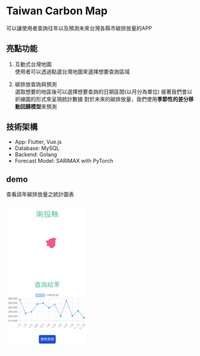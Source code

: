 # Taiwan Carbon Map

可以讓使用者查詢往年以及預測未來台灣各縣市碳排放量的APP

## 亮點功能

1. 互動式台灣地圖\
   使用者可以透過點選台灣地圖來選擇想要查詢區域
   
2. 碳排放查詢與預測\
   選取想要的地區後可以選擇想要查詢的日期區間(以月分為單位)
   接著我們會以折線圖的形式來呈現統計數據
   對於未來的碳排放量，我們使用**季節性的差分移動回歸模型**來預測

## 技術架構
* App: Flutter, Vue.js
* Database: MySQL
* Backend: Golang
* Forecast Model: SARIMAX with PyTorch

## demo

查看該年碳排放量之統計圖表

![demo](https://github.com/carbon-map/.github/blob/main/profile/demo.png)

